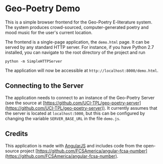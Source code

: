 Geo-Poetry Demo
=================

This is a simple browser frontend for the Geo-Poetry E-literature system. The system produces crowd-sourced, computer-generated poetry and mood music for the user's current location.

The frontend is a single-page application, the `demo.html` page. It can be served by any standard HTTP server. For instance, if you have Python 2.7 installed, you can navigate to the root directory of the project and run

	python -m SimpleHTTPServer

The application will now be accessible at `http://localhost:8000/demo.html`.


Connecting to the Server
------------------------

The application needs to connect to an instance of the Geo-Poetry Server (see the source at [https://github.com/UCI-TPL/geo-poetry-server](https://github.com/UCI-TPL/geo-poetry-server)). It currently assumes that the server is located at `localhost:5000`, but this can be configured by changing the variable `SERVER_BASE_URL` in the file `demo.js`.


Credits
-------

This application is made with [AngularJS](https://angularjs.org/) and includes code from the open-source project [https://github.com/FCSAmerica/angular-fcsa-number](https://github.com/FCSAmerica/angular-fcsa-number).